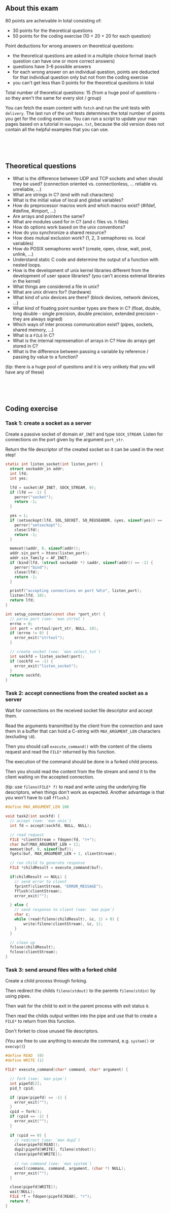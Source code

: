 ## About this exam

80 points are acheivable in total consisting of:

- 30 points for the theoretical questions
- 50 points for the coding exercise (10 + 20 + 20 for each question)

Point deductions for wrong answers on theoretical questions:

- the theoretical questions are asked in a multiple choice format (each question can have one or more correct answers)
- questions have 3-6 possible answers
- for each wrong answer on an individual question, points are deducted for that individual question only but not from the coding exercise
- you can't get less than 0 points for the theoretical questions in total

Total number of theoretical questions: 15 (from a huge pool of questions - so they aren't the same for every slot / group)

You can fetch the exam content with `fetch` and run the unit tests with `delivery`.
The last run of the unit tests determines the total number of points you get for the coding exercise.
You can run a script to update your man pages based on a tutorial in `manpages.txt`, because the old version does not contain all the helpful examples that you can use.

<br><br><br>

## Theoretical questions

- What is the difference between UDP and TCP sockets and when should they be used? (connection oriented vs. connectionless, ... reliable vs. unreliable, ...)
- What are strings in C? (end with null characters)
- What is the initial value of local and global variables?
- How do preprocessor macros work and which macros exist? (#ifdef, #define, #import, ...)
- Are arrays and pointers the same?
- What are modules used for in C? (and c files vs. h files)
- How do options work based on the unix conventions?
- How do you synchronize a shared resource?
- How does mutual exclusion work? (1, 2, 3 semaphores vs. local variables)
- How do POSIX semaphores work? (create, open, close, wait, post, unlink, ...)
- Understand static C code and determine the output of a function with nested loops.
- How is the development of unix kernel libraries different from the development of user space libraries? (you can't access extrenal libraries in the kernel)
- What things are considered a file in unix?
- What are unix drivers for? (hardware)
- What kind of unix devices are there? (block devices, network devices, ...)
- What kind of floating point number types are there in C? (float, double, long double - single precision, double precision, extended precision - they are always signed)
- Which ways of inter process communication exist? (pipes, sockets, shared memory, ...)
- What is a `FILE` in C?
- What is the internal represenation of arrays in C? How do arrays get stored in C?
- What is the difference between passing a variable by reference / passing by value to a function?

(tip: there is a huge pool of questions and it is very unlikely that you will have any of these)

<br><br><br>

## Coding exercise

### Task 1: create a socket as a server

Create a passive socket of domain `AF_INET` and type `SOCK_STREAM`.
Listen for connections on the port given by the argument `port_str`.

Return the file descriptor of the created socket so it can be used in the next step!

```c
static int listen_socket(int listen_port) {
  struct sockaddr_in addr;
  int lfd;
  int yes;

  lfd = socket(AF_INET, SOCK_STREAM, 0);
  if (lfd == -1) {
    perror("socket");
    return -1;
  }

  yes = 1;
  if (setsockopt(lfd, SOL_SOCKET, SO_REUSEADDR, &yes, sizeof(yes)) == -1) {
    perror("setsockopt");
    close(lfd);
    return -1;
  }

  memset(&addr, 0, sizeof(addr));
  addr.sin_port = htons(listen_port);
  addr.sin_family = AF_INET;
  if (bind(lfd, (struct sockaddr *) &addr, sizeof(addr)) == -1) {
    perror("bind");
    close(lfd);
    return -1;
  }

  printf("accepting connections on port %d\n", listen_port);
  listen(lfd, 10);
  return lfd;
}

int setup_connection(const char *port_str) {
  // parse port (see: `man strtol`)
  errno = 0;
  int port = strtoul(port_str, NULL, 10);
  if (errno != 0) {
    error_exit("strtoul");
  }

  // create socket (see: `man select_tut`)
  int sockfd = listen_socket(port);
  if (sockfd == -1) {
    error_exit("listen_socket");
  }
  return sockfd;
}
```


### Task 2: accept connections from the created socket as a server

Wait for connections on the received socket file descriptor and accept them.

Read the arguments transmitted by the client from the connection and save them in a buffer that can hold a C-string with `MAX_ARGUMENT_LEN` characters (excluding `\0`).

Then you should call `execute_command()` with the content of the clients request and read the `FILE*` returned by this function.

The execution of the command should be done in a forked child process.

Then you should read the content from the file stream and send it to the client waiting on the accepted connection.

(tip: use `fileno(FILE* f)` to read and write using the underlying file descriptors, when things don't work as expected. Another advantage is that you won't have to call `fflush`.)

```c
#define MAX_ARGUMENT_LEN 100

void task2(int sockfd) {
  // accept (see: `man unix`)
  int fd = accept(sockfd, NULL, NULL);

  // read request
  FILE *clientStream = fdopen(fd, "r+");
  char buf[MAX_ARGUMENT_LEN + 1];
  memset(buf, 0, sizeof(buf));
  fgets(buf, MAX_ARGUMENT_LEN + 1, clientStream);

  // run child to generate response
  FILE *childResult = execute_command(buf);

  if(childResult == NULL) {
    // send error to client
    fprintf(clientStream, "ERROR_MESSAGE");
    fflush(clientStream);
    error_exit("");

  } else {
    // send response to client (see: `man pipe`)
    char c;
    while (read(fileno(childResult), &c, 1) > 0) {
        write(fileno(clientStream), &c, 1);
    }
  }

  // clean up
  fclose(childResult);
  fclose(clientStream);
}
```

### Task 3: send around files with a forked child

Create a child process through forking.

Then redirect the childs `fileno(stdout)` to the parents `fileno(stdin)` by using pipes.

Then wait for the child to exit in the parent process with exit status `0`.

Then read the childs output written into the pipe and use that to create a `FILE*` to return from this function.

Don't forket to close unused file descriptors.

(You are free to use anything to execute the command, e.g. `system()` or `execvp()`)

```c
#define READ  (0)
#define WRITE (1)

FILE* execute_command(char* command, char* argument) {

  // fork (see: `man pipe`)
  int pipefd[2];
  pid_t cpid;

  if (pipe(pipefd) == -1) {
    error_exit("");
  }
  cpid = fork();
  if (cpid == -1) {
    error_exit("");
  }
  
  if (cpid == 0) {
    // redirect (see: `man dup2`)
    close(pipefd[READ]);
    dup2(pipefd[WRITE], fileno(stdout));
    close(pipefd[WRITE]);
    
    // run command (see: `man system`)
    execl(commans, command, argument, (char *) NULL);
    error_exit("");
  }

  close(pipefd[WRITE]);
  wait(NULL);
  FILE *f = fdopen(pipefd[READ], "r");
  return f;
}
```
